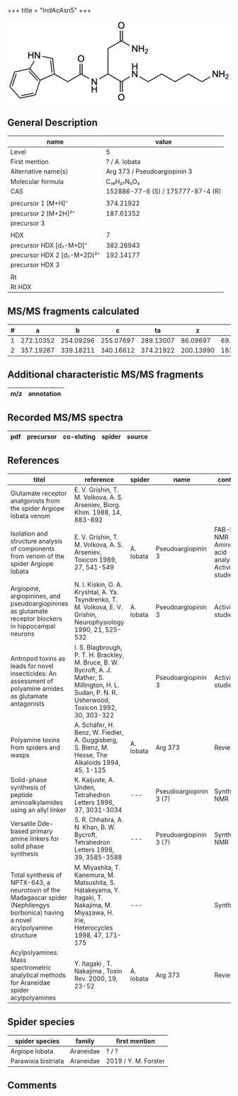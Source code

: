 +++
title = "IndAcAsn5"
+++

![](/img/IndAcAsn5.png)

## General Description

| name                        | value                             |
|-----------------------------|-----------------------------------|
| Level                       | 5                                 |
| First mention               | ? / A. lobata                     |
| Alternative name(s)         | Arg 373 / Pseudoargiopinin 3      |
| Molecular formula           | C₁₉H₂₇N₅O₃                        |
| CAS                         | 152886-77-6 (S) / 175777-87-4 (R) |
|                             |                                   |
| precursor 1 [M+H]⁺          | 374.21922                         |
| precursor 2 [M+2H]²⁺        | 187.61352                         |
| precursor 3                 |                                   |
|                             |                                   |
| HDX                         | 7                                 |
| precursor HDX   [d₇-M+D]⁺   | 382.26943                         |
| precursor HDX 2 [d₇-M+2D]²⁺ | 192.14177                         |
| precursor HDX 3             |                                   |
|                             |                                   |
| Rt                          |                                   |
| Rt HDX                      |                                   |

## MS/MS fragments calculated

| # | a         | b         | c         | ta        | z         | y         | tz        |
|---|-----------|-----------|-----------|-----------|-----------|-----------|-----------|
| 1 | 272.10352 | 254.09296 | 255.07697 | 289.13007 | 86.09697  | 69.07042  | 103.12352 |
| 2 | 357.19267 | 339.18211 | 340.16612 | 374.21922 | 200.13990 | 183.11335 | 217.16645 |

## Additional characteristic MS/MS fragments

| m/z       | annotation |
|-----------|------------|

## Recorded MS/MS spectra

| pdf | precursor | co-eluting  | spider    | source                       |
|-----|-----------|-------------|-----------|------------------------------|

## References

| titel                                                                                                                             | reference                                                                                                                                             | spider    | name                    | content                                                 | link                                                                                                 |
|-----------------------------------------------------------------------------------------------------------------------------------|-------------------------------------------------------------------------------------------------------------------------------------------------------|-----------|-------------------------|---------------------------------------------------------|------------------------------------------------------------------------------------------------------|
| Glutamate receptor anatgonists from the spider Argiope lobata venom                                                               | E. V. Grishin, T. M. Volkova, A. S. Arseniev, Biorg. Khim. 1988, 14, 883-892                                                                          |           |                         |                                                         |                                                                                                      |
| Isolation and structure analysis of components from venom of the spider Argiope lobata                                            | E. V. Grishin, T. M. Volkova, A. S. Arseniev, Toxicon 1989, 27, 541-549                                                                               | A. lobata | Pseudoargiopinin 3      | FAB-MS, NMR (ns), Amino acid analysis, Activity-studies | [Link](https://doi.org/10.1016/0041-0101(89)90115-3)                                                 |
| Argiopine, argiopinines, and pseudoargiopinines as glutamate receptor blockers in hippocampal neurons                             | N. I. Kiskin, O. A. Kryshtal, A. Ya. Tsyndrenko, T. M. Volkova, E. V. Grishin, Neurophysiology 1990, 21, 525-532                                      | A. lobata | Pseudoargiopinin 3      | Activity-studies                                        | [Link](https://doi.org/10.1007/BF01051949)                                                           |
| Antropod toxins as leads for novel insecticides: An assessment of polyamine amides as glutamate antagonists                       | I. S. Blagbrough, P. T. H. Brackley, M. Bruce, B. W. Bycroft, A. J. Mather, S. Millington, H. L. Sudan, P. N. R. Usherwood, Toxicon 1992, 30, 303-322 |           | Pseudoargiopinin 3      | Activity-studies                                        | [Link](https://doi.org/10.1016/0041-0101(92)90871-2)                                                 |
| Polyamine toxins from spiders and wasps                                                                                           | A. Schäfer, H. Benz, W. Fiedler, A. Guggisberg, S. Bienz, M. Hesse, The Alkaloids 1994, 45, 1-125                                                     | A. lobata | Arg 373                 | Review                                                  | [Link](https://doi.org/10.1016/S0099-9598(08)60276-X)                                                |
| Solid-phase synthesis of peptide aminoalkylamides using an allyl linker                                                           | K. Kaljuste, A. Unden, Tetrahedron Letters 1996, 37, 3031-3034                                                                                        | ---       | Pseudioargiopinin 3 (7) | Synthesis, NMR                                          | [Link](https://doi.org/10.1016/0040-4039(96)00461-3)                                                 |
| Versatile Dde-based primary amine linkers for solid phase synthesis                                                               | S. R. Chhabra, A. N. Khan, B. W. Bycroft, Tetrahedron Letters 1998, 39, 3585-3588                                                                     | ---       | Pseudoargiopinin 3 (7)  | Synthesis, NMR (ns)                                     | [Link](https://doi.org/10.1016/S0040-4039(98)00555-3)                                                |
| Total synthesis of NPTX-643, a neurotoxin of the Madagascar spider (Nephilengys borbonica) having a novel acylpolyamine structure | M. Miyashita, T. Kanemura, M. Matsushita, S. Hatakeyama, Y. Itagaki, T. Nakajima, M. Miyazawa, H. Irie, Heterocycles 1998, 47, 171-175                | ---       |                         | Synthesis                                               | [Link](https://www.infona.pl/resource/bwmeta1.element.elsevier-21290103-a950-3a60-bcdd-28a2c2b92696) |
| Acylpolyamines: Mass spectrometric analytical methods for Araneidae spider acylpolyamines                                         | Y. Itagaki , T. Nakajima , Toxin Rev. 2000, 19, 23-52                                                                                                 | A. lobata | Arg 373                 | Review                                                  | [Link](https://doi.org/10.1081/TXR-100100314)                                                        |

## Spider species

| spider species      | family    | first mention        |
|---------------------|-----------|----------------------|
| Argiope lobata      | Araneidae | ? / ?                |
| Parawixia bistriata | Araneidae | 2019 / Y. M. Forster |

## Comments